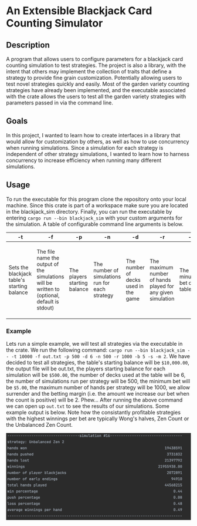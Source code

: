# An Extensible Blackjack Card Counting Simulator
## Description
A program that allows users to configure parameters for a blackjack card counting simulation to test strategies. The project is also a library, with the intent that
others may implement the collection of traits that define a strategy to provide fine grain customization. Potentially allowing users to test novel strategies quickly and easily.
Most of the garden variety counting strategies have already been implemented, and the executable associated with the crate allows the users to test all the garden variety strategies with parameters passed in via the command line.

## Goals
In this project, I wanted to learn how to create interfaces in a library that would allow for customization by others, as well as how to use concurrency when running simulations. 
Since a simulation for each strategy is independent of other strategy simulations, I wanted to learn how to harness concurrency to increase efficiency when running many different simulations.

## Usage
To run the executable for this program clone the repository onto your local machine. Since this crate is part of a workspace make sure you are located in the blackjack_sim directory.
Finally, you can run the executable by entering `cargo run --bin blackjack_sim` with your custom arguments for the simulation. A table of configurable command line arguments is below.

| -t | -f | -p | -n | -d | -r | -b | -g | -s | -m | -e | -i |
| --- | --- | --- | --- | --- | --- | --- | --- | --- | --- | --- | --- |
| Sets the blackjack table's starting balance | The file name the output of the simulations will be written to (optional, default is stdout) | The players starting balance | The number of simulations run for each strategy | The number of decks used in the game | The maximum number of hands played for any given simulation | The minumum bet of the table | Flag that determines whether or not to display output from each simulation (optional, defaults to true) | Flag that determines whether the game allows surrender or not | The a constant value margin to increase bets by | Flage that determines whether or not the dealer hits on a soft seventeen (optional, defaults to false) | Flag that determines whether or not the game allows insurance bets to be taken (optional, defaults to false) |

### Example
Lets run a simple example, we will test all strategies via the executable in the crate. We run the following command: `cargo run --bin blackjack_sim -- -t 10000 -f out.txt -p 500 -d 6 -n 500 -r 1000 -b 5 -s -m 2`. We have decided to test all strategies, the table's starting balance will be `$10,000.00`, the output file will be out.txt, the players starting balance for each simulation will be `$500.00`, the number of decks used at the table will be 6,
the number of simulations run per strategy will be 500, the minimum bet will be `$5.00`, the maximum number of hands per strategy will be 1000, we allow surrender and the betting margin (i.e. the amount we increase our bet when the count is positive) will be 2.
Phew... After running the above command we can open up `out.txt` to see the results of our simulations. Some example output is below. Note how the consistantly profitable strategies with the highest winnings per bet are typically Wong's halves, Zen Count or the Unbalanced Zen Count.

![](simulation.png)

